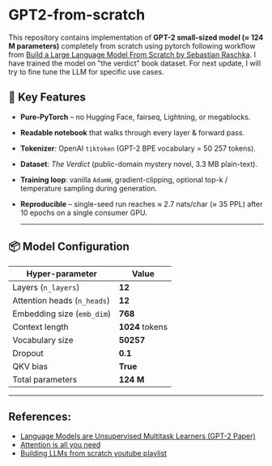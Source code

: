 # GPT2-from-scratch

This repository contains implementation of **GPT-2 small-sized model (≈ 124 M parameters)** completely from scratch using pytorch following workflow from <a href="https://amzn.to/4fqvn0D">Build a Large Language Model From Scratch by Sebastian Raschka</a>.
I have trained the model on "the verdict" book dataset. For next update, I will try to fine tune the LLM for specific use cases.

## 🔑  Key Features
* **Pure-PyTorch** – no Hugging Face, fairseq, Lightning, or megablocks.
* **Readable notebook** that walks through every layer & forward pass.
* **Tokenizer**: OpenAI `tiktoken` (GPT-2 BPE vocabulary = 50 257 tokens).
* **Dataset**: *The Verdict* (public-domain mystery novel, 3.3 MB plain-text).
* **Training loop**: vanilla `AdamW`, gradient-clipping, optional top-k / temperature sampling during generation.
* **Reproducible** – single-seed run reaches ≈ 2.7 nats/char (≈ 35 PPL) after 10 epochs on a single consumer GPU.

  ---

## 📦 Model Configuration

| Hyper-parameter | Value |
|-----------------|-------|
| Layers (`n_layers`) | **12** |
| Attention heads (`n_heads`) | **12** |
| Embedding size (`emb_dim`) | **768** |
| Context length | **1024** tokens |
| Vocabulary size | **50257** |
| Dropout | **0.1** |
| QKV bias | **True** |
| Total parameters | **124 M** |

---

## References:
- [Language Models are Unsupervised Multitask Learners (GPT-2 Paper)](https://cdn.openai.com/better-language-models/language_models_are_unsupervised_multitask_learners.pdf)
- [Attention is all you need](https://arxiv.org/abs/1706.03762)
- [Building LLMs from scratch youtube playlist](https://www.youtube.com/playlist?list=PLPTV0NXA_ZSgsLAr8YCgCwhPIJNNtexWu)
